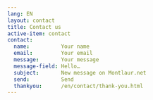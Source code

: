 ```yaml
---
lang: EN
layout: contact
title: Contact us
active-item: contact
contact:
  name:          Your name
  email:         Your email
  message:       Your message
  message-field: Hello…
  subject:       New message on Montlaur.net
  send:          Send
  thankyou:      /en/contact/thank-you.html
---
```


